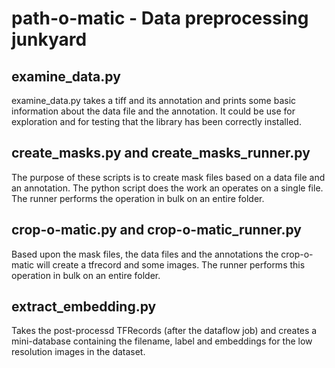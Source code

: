 # path-o-matic - Data preprocessing junkyard

## examine_data.py

examine_data.py takes a tiff and its annotation and prints some basic information about the data file and the annotation. It could be use for exploration and for testing that the library has been correctly installed.

## create_masks.py and create_masks_runner.py

The purpose of these scripts is to create mask files based on a data file and an annotation. The python script does the work an operates on a single file. The runner performs the operation in bulk on an entire folder.


## crop-o-matic.py and crop-o-matic_runner.py

Based upon the mask files, the data files and the annotations the crop-o-matic will create a tfrecord and some images. The runner performs this operation in bulk on an entire folder.

## extract_embedding.py

Takes the post-processd TFRecords (after the dataflow job) and creates a mini-database containing the filename, label and embeddings for the low resolution images in the dataset.